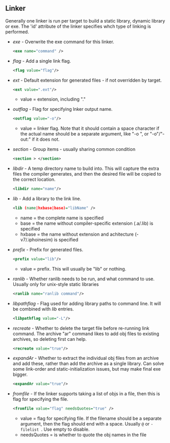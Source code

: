 Linker
------
Generally one linker is run per target to build a static library, dynamic library or exe.  The 'id' attribute of the linker specifies whch type of linking is performed.


- *exe* - Overwrite the exe command for this linker.
   ```xml
   <exe name="command" />
   ```

- *flag* - Add a single link flag.
   ```xml
   <flag value="flag"/>
   ```

- *ext* - Default extension for generated files - if not overridden by target.
   ```xml
   <ext value=".ext"/>
   ```
     + value = extension, including "."

- *outflag* - Flag for specifying lnker output name.
   ```xml
   <outflag value="-o"/>
   ```
     + value = linker flag.  Note that it should contain a space character
      if the actual name should be a separate argument, like "-o ", or "-o"/"-out:" if it does not.

- *section* - Group items - usually sharing common condition
   ```xml
   <section > </section>
   ```

- *libdir* - A temp directory name to build into.  This will capture the extra files the compiler
       generates, and then the desired file will be copied to the correct location.
   ```xml
   <libdir name="name"/>
   ```

- *lib* - Add a library to the link line.
   ```xml
   <lib (name|hxbase|base)="libName" />
   ```
     + name = the complete name is specified
     + base = the name without compiler-specific extension (.a/.lib) is specified
     + hxbase = the name without extension and achitecture (-v7/.iphoinesim) is specified

- *prefix* - Prefix for generated files.
   ```xml
   <prefix value="lib"/>
   ```
     + value = prefix.  This will usually be "lib" or nothing.

- *ranlib* - Whether ranlib needs to be run, and what command to use.  Usually only for unix-style static libraries
   ```xml
   <ranlib name="ranlib command"/>
   ```

- *libpathflag* - Flag used for adding library paths to command line.  It will be combined with *lib* entries.
   ```xml
   <libpathflag value="-L"/>
   ```

- *recreate* - Whether to delete the target file before re-running link command.
      The archive "ar" command likes to add obj files to existing archives, so deleting first can help.
   ```xml
   <recreate value="true"/>
   ```

- *expandAr* - Whether to extract the individual obj files from an archive and add these, rather than
       add the archive as a single library.  Can solve some link-order and static-initialization issues,
       but may make final exe bigger.
   ```xml
   <expandAr value="true"/>
   ```

- *fromfile* - If the linker supports taking a list of objs in a file, then this is flag for specifying the file.
   ```xml
   <fromfile value="flag" needsQuotes="true" />
   ```
     + value = flag for specifying file. 
     If the filename should be a separate argument, then the flag should end with a space.
     Usually `@` or `-filelist `.  Use empty to disable.
     + needsQuotes = is whether to quote the obj names in the file


